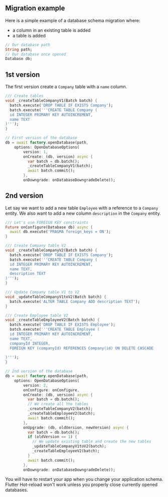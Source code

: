 ## Migration example

Here is a simple example of a database schema migration where:
* a column in an existing table is added
* a table is added

```dart
// Our database path
String path;
// Our database once opened
Database db;
```

## 1st version

The first version create a `Company` table with a `name` column.

```dart
/// Create tables
void _createTableCompanyV1(Batch batch) {
  batch.execute('DROP TABLE IF EXISTS Company');
  batch.execute('''CREATE TABLE Company (
  id INTEGER PRIMARY KEY AUTOINCREMENT,
  name TEXT
)''');
}

// First version of the database
db = await factory.openDatabase(path,
    options: OpenDatabaseOptions(
        version: 1,
        onCreate: (db, version) async {
          var batch = db.batch();
          _createTableCompanyV1(batch);
          await batch.commit();
        },
        onDowngrade: onDatabaseDowngradeDelete));

```

## 2nd version

Let say we want to add a new table `Employee` with a reference to a `Company` entity.
We also want to add a new column `description` in the `Company` entity.

```dart
/// Let's use FOREIGN KEY constraints
Future onConfigure(Database db) async {
  await db.execute('PRAGMA foreign_keys = ON');
}

/// Create Company table V2
void _createTableCompanyV2(Batch batch) {
  batch.execute('DROP TABLE IF EXISTS Company');
  batch.execute('''CREATE TABLE Company (
  id INTEGER PRIMARY KEY AUTOINCREMENT,
  name TEXT,
  description TEXT
)''');
}

/// Update Company table V1 to V2
void _updateTableCompanyV1toV2(Batch batch) {
  batch.execute('ALTER TABLE Company ADD description TEXT');
}

/// Create Employee table V2
void _createTableEmployeeV2(Batch batch) {
  batch.execute('DROP TABLE IF EXISTS Employee');
  batch.execute('''CREATE TABLE Employee (
  id INTEGER PRIMARY KEY AUTOINCREMENT,
  name TEXT,
  companyId INTEGER,
  FOREIGN KEY (companyId) REFERENCES Company(id) ON DELETE CASCADE
  
)''');
}

// 2nd version of the database
db = await factory.openDatabase(path,
    options: OpenDatabaseOptions(
        version: 2,
        onConfigure: onConfigure,
        onCreate: (db, version) async {
          var batch = db.batch();
          // We create all the tables
          _createTableCompanyV2(batch);
          _createTableEmployeeV2(batch);
          await batch.commit();
        },
        onUpgrade: (db, oldVersion, newVersion) async {
          var batch = db.batch();
          if (oldVersion == 1) {
            // We update existing table and create the new tables
            _updateTableCompanyV1toV2(batch);
            _createTableEmployeeV2(batch);
          }
          await batch.commit();
        },
        onDowngrade: onDatabaseDowngradeDelete));

```

You will have to restart your app when you change your application schema. Flutter Hot-reload won't work unless you properly close currently opened databases.